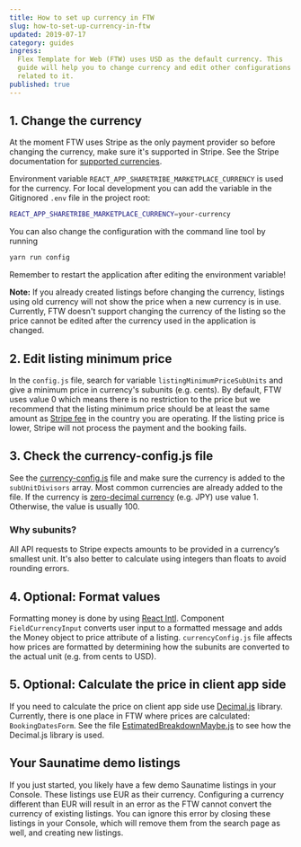 ```yaml
---
title: How to set up currency in FTW
slug: how-to-set-up-currency-in-ftw
updated: 2019-07-17
category: guides
ingress:
  Flex Template for Web (FTW) uses USD as the default currency. This
  guide will help you to change currency and edit other configurations
  related to it.
published: true
---
```


## 1. Change the currency

At the moment FTW uses Stripe as the only payment provider so before
changing the currency, make sure it's supported in Stripe. See the
Stripe documentation for
[supported currencies](https://stripe.com/docs/currencies).

Environment variable `REACT_APP_SHARETRIBE_MARKETPLACE_CURRENCY` is used
for the currency. For local development you can add the variable in the
Gitignored `.env` file in the project root:

```bash
REACT_APP_SHARETRIBE_MARKETPLACE_CURRENCY=your-currency
```

You can also change the configuration with the command line tool by
running

```bash
yarn run config
```

Remember to restart the application after editing the environment
variable!

**Note:** If you already created listings before changing the
currency, listings using old currency will not show the price when a new
currency is in use. Currently, FTW doesn't support changing the currency
of the listing so the price cannot be edited after the currency used in
the application is changed.

## 2. Edit listing minimum price

In the `config.js` file, search for variable
`listingMinimumPriceSubUnits` and give a minimum price in currency's
subunits (e.g. cents). By default, FTW uses value 0 which means there is
no restriction to the price but we recommend that the listing minimum
price should be at least the same amount as
[Stripe fee](https://stripe.com/docs/currencies#minimum-and-maximum-charge-amounts)
in the country you are operating. If the listing price is lower, Stripe
will not process the payment and the booking fails.

## 3. Check the currency-config.js file

See the
[currency-config.js](https://github.com/sharetribe/flex-template-web/blob/master/src/currency-config.js)
file and make sure the currency is added to the `subUnitDivisors` array.
Most common currencies are already added to the file. If the currency is
[zero-decimal currency](https://stripe.com/docs/currencies#zero-decimal)
(e.g. JPY) use value 1. Otherwise, the value is usually 100.

### Why subunits?

All API requests to Stripe expects amounts to be provided in a
currency’s smallest unit. It's also better to calculate using integers
than floats to avoid rounding errors.

## 4. Optional: Format values

Formatting money is done by using
[React Intl](https://github.com/yahoo/react-intl). Component
`FieldCurrencyInput` converts user input to a formatted message and adds
the Money object to price attribute of a listing. `currencyConfig.js`
file affects how prices are formatted by determining how the subunits
are converted to the actual unit (e.g. from cents to USD).

## 5. Optional: Calculate the price in client app side

If you need to calculate the price on client app side use
[Decimal.js](https://github.com/MikeMcl/decimal.js/) library. Currently,
there is one place in FTW where prices are calculated:
`BookingDatesForm`. See the file
[EstimatedBreakdownMaybe.js](https://github.com/sharetribe/flex-template-web/blob/master/src/forms/BookingDatesForm/EstimatedBreakdownMaybe.js)
to see how the Decimal.js library is used.

## Your Saunatime demo listings 

If you just started, you likely have a few demo Saunatime listings in your Console. These listings use EUR as their currency. Configuring a currency different than EUR will result in an error as the FTW cannot convert the currency of existing listings. You can ignore this error by closing these listings in your Console, which will remove them from the search page as well, and creating new listings.  
